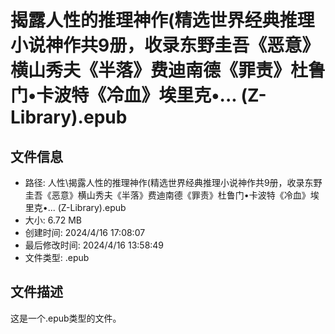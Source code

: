 ﻿# 揭露人性的推理神作(精选世界经典推理小说神作共9册，收录东野圭吾《恶意》横山秀夫《半落》费迪南德《罪责》杜鲁门•卡波特《冷血》埃里克•... (Z-Library).epub

## 文件信息
- 路径: 人性\揭露人性的推理神作(精选世界经典推理小说神作共9册，收录东野圭吾《恶意》横山秀夫《半落》费迪南德《罪责》杜鲁门•卡波特《冷血》埃里克•... (Z-Library).epub
- 大小: 6.72 MB
- 创建时间: 2024/4/16 17:08:07
- 最后修改时间: 2024/4/16 13:58:49
- 文件类型: .epub

## 文件描述
这是一个.epub类型的文件。

